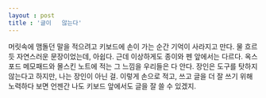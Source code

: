```yaml
---
layout : post
title : '글이   않는다'
---
```


머릿속에 맴돌던 말을 적으려고 키보드에 손이 가는 순간 기억이 사라지고 만다.
물 흐르듯 자연스러운 문장이었는데, 아쉽다.
근데 이상하게도 종이와 펜 앞에서는 다르다.
옥스포드 메모패드와 몰스킨 노트에 적는 그 느낌을 우리들은 다 안다.
장인은 도구를 탓하지 않는다고 하지만, 나는 장인이 아닌 걸.
이렇게 손으로 적고, 쓰고 글을 더 잘 쓰기 위해 노력하다 보면 언젠간 나도 키보드 앞에서도 글을 잘 쓸 수 있겠지.
